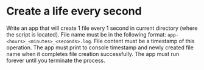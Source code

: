 # Create a life every second
Write an app that will create 1 file every 1 second in current directory
(where the script is located). File name must be in the following format:
`app-<hours>_<minutes>_<seconds>.log`. File content must be a timestamp of this
operation. The app must print to console timestamp and newly created file name
when it completes file creation successfully. The app must run forever until you terminate the process.
